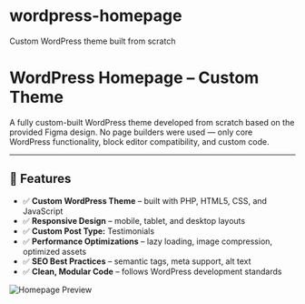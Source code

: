 # wordpress-homepage
Custom WordPress theme built from scratch

# WordPress Homepage – Custom Theme

A fully custom-built WordPress theme developed from scratch based on the provided Figma design. No page builders were used — only core WordPress functionality, block editor compatibility, and custom code.

---

## 🚀 Features

- ✅ **Custom WordPress Theme** – built with PHP, HTML5, CSS, and JavaScript
- ✅ **Responsive Design** – mobile, tablet, and desktop layouts
- ✅ **Custom Post Type:** Testimonials
- ✅ **Performance Optimizations** – lazy loading, image compression, optimized assets
- ✅ **SEO Best Practices** – semantic tags, meta support, alt text
- ✅ **Clean, Modular Code** – follows WordPress development standards

![Homepage Preview](screenshot.png)


